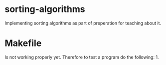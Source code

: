 # sorting-algorithms
Implementing sorting algorithms as part of preperation for teaching about it.  

# Makefile
Is not working properly yet. Therefore to test a program do the following:
  1. 
